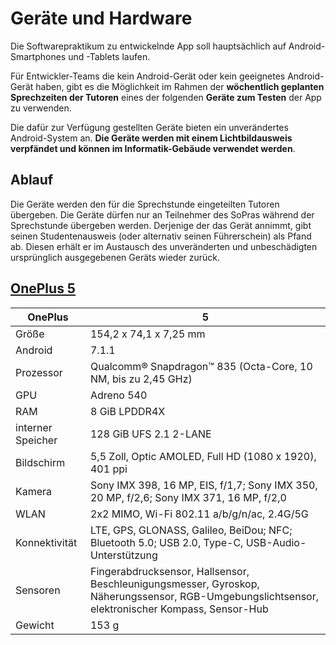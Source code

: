 # Geräte und Hardware

Die Softwarepraktikum zu entwickelnde App soll hauptsächlich auf Android-Smartphones und -Tablets laufen.

Für Entwickler-Teams die kein Android-Gerät oder kein geeignetes Android-Gerät haben, gibt es die Möglichkeit im Rahmen der **wöchentlich geplanten Sprechzeiten der Tutoren** eines der folgenden **Geräte zum Testen** der App zu verwenden.

Die dafür zur Verfügung gestellten Geräte bieten ein unverändertes Android-System an. **Die Geräte werden mit einem Lichtbildausweis verpfändet und können im Informatik-Gebäude verwendet werden**.

## Ablauf

Die Geräte werden den für die Sprechstunde eingeteilten Tutoren übergeben. 
Die Geräte dürfen nur an Teilnehmer des SoPras während der Sprechstunde übergeben werden. 
Derjenige der das Gerät annimmt, gibt seinen Studentenausweis (oder alternativ seinen Führerschein) als Pfand ab. 
Diesen erhält er im Austausch des unveränderten und unbeschädigten ursprünglich ausgegebenen Geräts wieder zurück.

## [OnePlus 5](https://oneplus.net/de/5/specs)

| OnePlus                | 5                                                                          |
|-------------------|------------------------------------------------------------------------------------------|
| Größe             | 154,2 x 74,1 x 7,25 mm                                                                 |
| Android           | 7.1.1                                                                                   |
| Prozessor         | Qualcomm® Snapdragon™ 835 (Octa-Core, 10 NM, bis zu 2,45 GHz)                                         |
| GPU               | Adreno 540                                         |
| RAM               | 8 GiB LPDDR4X                                                                                    |
| interner Speicher | 128 GiB UFS 2.1 2-LANE                                                                                    |
| Bildschirm        | 5,5 Zoll, Optic AMOLED, Full HD (1080 x 1920), 401 ppi                                         |
| Kamera        | Sony IMX 398, 16 MP, EIS, f/1,7; Sony IMX 350, 20 MP, f/2,6; Sony IMX 371, 16 MP, f/2,0                                      |
| WLAN              | 2x2 MIMO, Wi-Fi 802.11 a/b/g/n/ac, 2.4G/5G                         |
| Konnektivität     | LTE, GPS, GLONASS, Galileo, BeiDou; NFC; Bluetooth 5.0; USB 2.0, Type-C, USB-Audio-Unterstützung                                                              |
| Sensoren          | Fingerabdrucksensor, Hallsensor, Beschleunigungsmesser, Gyroskop, Näherungssensor, RGB-Umgebungslichtsensor, elektronischer Kompass, Sensor-Hub |
| Gewicht           | 153 g                                                                                   |

